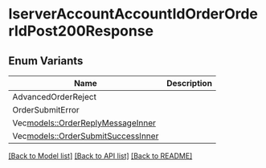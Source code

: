 # IserverAccountAccountIdOrderOrderIdPost200Response

## Enum Variants

| Name | Description |
|---- | -----|
| AdvancedOrderReject |  |
| OrderSubmitError |  |
| Vec<models::OrderReplyMessageInner> |  |
| Vec<models::OrderSubmitSuccessInner> |  |

[[Back to Model list]](../README.md#documentation-for-models) [[Back to API list]](../README.md#documentation-for-api-endpoints) [[Back to README]](../README.md)
